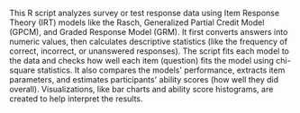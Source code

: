 This R script analyzes survey or test response data using Item Response Theory (IRT) models like the Rasch, Generalized Partial Credit Model (GPCM), and Graded Response Model (GRM). It first converts answers into numeric values, then calculates descriptive statistics (like the frequency of correct, incorrect, or unanswered responses). The script fits each model to the data and checks how well each item (question) fits the model using chi-square statistics. It also compares the models' performance, extracts item parameters, and estimates participants' ability scores (how well they did overall). Visualizations, like bar charts and ability score histograms, are created to help interpret the results.
